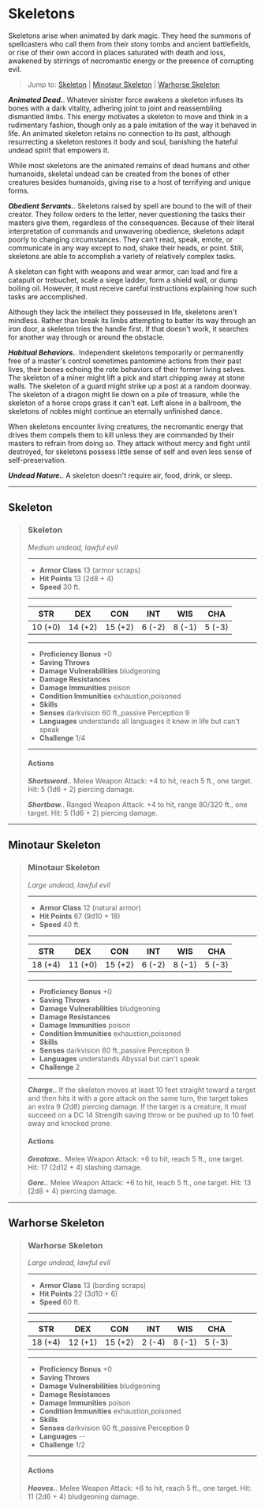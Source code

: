 # Skeletons
Skeletons arise when animated by dark magic. They heed the summons of spellcasters who call them from their stony tombs and ancient battlefields, or rise of their own accord in places saturated with death and loss, awakened by stirrings of necromantic energy or the presence of corrupting evil.

> Jump to: [Skeleton](#skeleton) | [Minotaur Skeleton](#minotaur-skeleton) | [Warhorse Skeleton](#warhorse-skeleton)

***Animated Dead.***. Whatever sinister force awakens a skeleton infuses its bones with a dark vitality, adhering joint to joint and reassembling dismantled limbs. This energy motivates a skeleton to move and think in a rudimentary fashion, though only as a pale imitation of the way it behaved in life. An animated skeleton retains no connection to its past, although resurrecting a skeleton restores it body and soul, banishing the hateful undead spirit that empowers it.

While most skeletons are the animated remains of dead humans and other humanoids, skeletal undead can be created from the bones of other creatures besides humanoids, giving rise to a host of terrifying and unique forms.

***Obedient Servants.***. Skeletons raised by spell are bound to the will of their creator. They follow orders to the letter, never questioning the tasks their masters give them, regardless of the consequences. Because of their literal interpretation of commands and unwavering obedience, skeletons adapt poorly to changing circumstances. They can't read, speak, emote, or communicate in any way except to nod, shake their heads, or point. Still, skeletons are able to accomplish a variety of relatively complex tasks.

A skeleton can fight with weapons and wear armor, can load and fire a catapult or trebuchet, scale a siege ladder, form a shield wall, or dump boiling oil. However, it must receive careful instructions explaining how such tasks are accomplished.

Although they lack the intellect they possessed in life, skeletons aren't mindless. Rather than break its limbs attempting to batter its way through an iron door, a skeleton tries the handle first. If that doesn't work, it searches for another way through or around the obstacle.

***Habitual Behaviors.***. Independent skeletons temporarily or permanently free of a master's control sometimes pantomime actions from their past lives, their bones echoing the rote behaviors of their former living selves. The skeleton of a miner might lift a pick and start chipping away at stone walls. The skeleton of a guard might strike up a post at a random doorway. The skeleton of a dragon might lie down on a pile of treasure, while the skeleton of a horse crops grass it can't eat. Left alone in a ballroom, the skeletons of nobles might continue an eternally unfinished dance.

When skeletons encounter living creatures, the necromantic energy that drives them compels them to kill unless they are commanded by their masters to refrain from doing so. They attack without mercy and fight until destroyed, for skeletons possess little sense of self and even less sense of self-preservation.

***Undead Nature.***. A skeleton doesn't require air, food, drink, or sleep.

---

## Skeleton

>### Skeleton
>*Medium undead, lawful evil*
>___
>- **Armor Class** 13 (armor scraps)
>- **Hit Points** 13 (2d8 + 4)
>- **Speed** 30 ft.
>___
>|**STR**|**DEX**|**CON**|**INT**|**WIS**|**CHA**|
>|:---:|:---:|:---:|:---:|:---:|:---:|
>|10 (+0)|14 (+2)|15 (+2)|6 (-2)|8 (-1)|5 (-3)|
>
>___
>- **Proficiency Bonus** +0
>- **Saving Throws** 
>- **Damage Vulnerabilities** bludgeoning
>- **Damage Resistances** 
>- **Damage Immunities** poison
>- **Condition Immunities** exhaustion,poisoned
>- **Skills** 
>- **Senses** darkvision 60 ft.,passive Perception 9
>- **Languages** understands all languages it knew in life but can't speak
>- **Challenge** 1/4
>___
>#### Actions
>***Shortsword.***. Melee Weapon Attack: +4 to hit, reach 5 ft., one target. Hit: 5 (1d6 + 2) piercing damage.
>
>***Shortbow.***. Ranged Weapon Attack: +4 to hit, range 80/320 ft., one target. Hit: 5 (1d6 + 2) piercing damage.
>

---

## Minotaur Skeleton

>### Minotaur Skeleton
>*Large undead, lawful evil*
>___
>- **Armor Class** 12 (natural armor)
>- **Hit Points** 67 (9d10 + 18)
>- **Speed** 40 ft.
>___
>|**STR**|**DEX**|**CON**|**INT**|**WIS**|**CHA**|
>|:---:|:---:|:---:|:---:|:---:|:---:|
>|18 (+4)|11 (+0)|15 (+2)|6 (-2)|8 (-1)|5 (-3)|
>
>___
>- **Proficiency Bonus** +0
>- **Saving Throws** 
>- **Damage Vulnerabilities** bludgeoning
>- **Damage Resistances** 
>- **Damage Immunities** poison
>- **Condition Immunities** exhaustion,poisoned
>- **Skills** 
>- **Senses** darkvision 60 ft.,passive Perception 9
>- **Languages** understands Abyssal but can't speak
>- **Challenge** 2
>___
>***Charge.***. If the skeleton moves at least 10 feet straight toward a target and then hits it with a gore attack on the same turn, the target takes an extra 9 (2d8) piercing damage. If the target is a creature, it must succeed on a DC 14 Strength saving throw or be pushed up to 10 feet away and knocked prone.
>
>#### Actions
>***Greataxe.***. Melee Weapon Attack: +6 to hit, reach 5 ft., one target. Hit: 17 (2d12 + 4) slashing damage.
>
>***Gore.***. Melee Weapon Attack: +6 to hit, reach 5 ft., one target. Hit: 13 (2d8 + 4) piercing damage.
>

---

## Warhorse Skeleton

>### Warhorse Skeleton
>*Large undead, lawful evil*
>___
>- **Armor Class** 13 (barding scraps)
>- **Hit Points** 22 (3d10 + 6)
>- **Speed** 60 ft.
>___
>|**STR**|**DEX**|**CON**|**INT**|**WIS**|**CHA**|
>|:---:|:---:|:---:|:---:|:---:|:---:|
>|18 (+4)|12 (+1)|15 (+2)|2 (-4)|8 (-1)|5 (-3)|
>
>___
>- **Proficiency Bonus** +0
>- **Saving Throws** 
>- **Damage Vulnerabilities** bludgeoning
>- **Damage Resistances** 
>- **Damage Immunities** poison
>- **Condition Immunities** exhaustion,poisoned
>- **Skills** 
>- **Senses** darkvision 60 ft.,passive Perception 9
>- **Languages** --
>- **Challenge** 1/2
>___
>#### Actions
>***Hooves.***. Melee Weapon Attack: +6 to hit, reach 5 ft., one target. Hit: 11 (2d6 + 4) bludgeoning damage.
>
